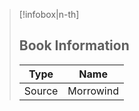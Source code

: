 > [!infobox|n-th]
> 
> ## Book Information
> 
> | Type | Name |
> | --- | --- |
> | Source | Morrowind |